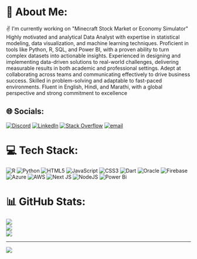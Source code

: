 # 💫 About Me:
✌️ I'm currently working on "Minecraft Stock Market or Economy Simulator"
Highly motivated and analytical Data Analyst with expertise in statistical modeling, data
visualization, and machine learning techniques. Proficient in tools like Python, R, SQL,
and Power BI, with a proven ability to turn complex datasets into actionable insights.
Experienced in designing and implementing data-driven solutions to real-world challenges,
delivering measurable results in both academic and professional settings. Adept at
collaborating across teams and communicating effectively to drive business success. Skilled
in problem-solving and adaptable to fast-paced environments. Fluent in English, Hindi,
and Marathi, with a global perspective and strong commitment to excellence


## 🌐 Socials:
[![Discord](https://img.shields.io/badge/Discord-%237289DA.svg?logo=discord&logoColor=white)](https://discord.gg/ethan_sp_) [![LinkedIn](https://img.shields.io/badge/LinkedIn-%230077B5.svg?logo=linkedin&logoColor=white)](https://linkedin.com/in/shreyashh) [![Stack Overflow](https://img.shields.io/badge/-Stackoverflow-FE7A16?logo=stack-overflow&logoColor=white)](https://stackoverflow.com/users/21650876) [![email](https://img.shields.io/badge/Email-D14836?logo=gmail&logoColor=white)](mailto:shreyashpatil2912@gmail.com) 

# 💻 Tech Stack:
![R](https://img.shields.io/badge/r-%23276DC3.svg?style=for-the-badge&logo=r&logoColor=white) ![Python](https://img.shields.io/badge/python-3670A0?style=for-the-badge&logo=python&logoColor=ffdd54) ![HTML5](https://img.shields.io/badge/html5-%23E34F26.svg?style=for-the-badge&logo=html5&logoColor=white) ![JavaScript](https://img.shields.io/badge/javascript-%23323330.svg?style=for-the-badge&logo=javascript&logoColor=%23F7DF1E) ![CSS3](https://img.shields.io/badge/css3-%231572B6.svg?style=for-the-badge&logo=css3&logoColor=white) ![Dart](https://img.shields.io/badge/dart-%230175C2.svg?style=for-the-badge&logo=dart&logoColor=white) ![Oracle](https://img.shields.io/badge/Oracle-F80000?style=for-the-badge&logo=oracle&logoColor=white) ![Firebase](https://img.shields.io/badge/firebase-%23039BE5.svg?style=for-the-badge&logo=firebase) ![Azure](https://img.shields.io/badge/azure-%230072C6.svg?style=for-the-badge&logo=microsoftazure&logoColor=white) ![AWS](https://img.shields.io/badge/AWS-%23FF9900.svg?style=for-the-badge&logo=amazon-aws&logoColor=white) ![Next JS](https://img.shields.io/badge/Next-black?style=for-the-badge&logo=next.js&logoColor=white) ![NodeJS](https://img.shields.io/badge/node.js-6DA55F?style=for-the-badge&logo=node.js&logoColor=white) ![Power Bi](https://img.shields.io/badge/power_bi-F2C811?style=for-the-badge&logo=powerbi&logoColor=black)
# 📊 GitHub Stats:
![](https://github-readme-stats.vercel.app/api?username=ethan2912&theme=dark&hide_border=false&include_all_commits=true&count_private=true)<br/>
![](https://github-readme-streak-stats.herokuapp.com/?user=ethan2912&theme=dark&hide_border=false)<br/>
![](https://github-readme-stats.vercel.app/api/top-langs/?username=ethan2912&theme=dark&hide_border=false&include_all_commits=true&count_private=true&layout=compact)

---
[![](https://visitcount.itsvg.in/api?id=ethan2912&icon=0&color=0)](https://visitcount.itsvg.in)

<!-- Proudly created with GPRM ( https://gprm.itsvg.in ) -->
